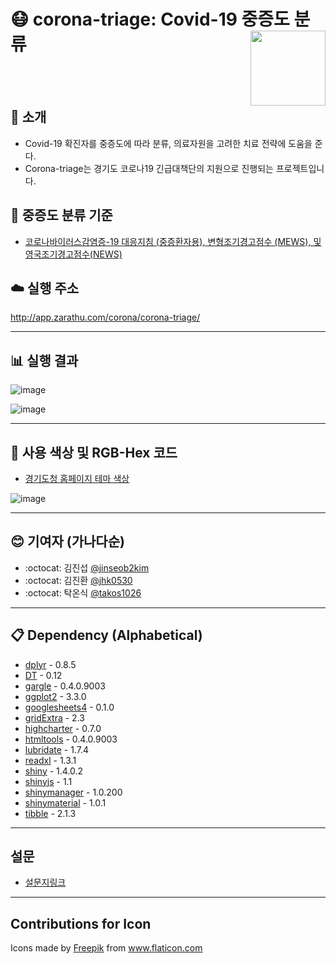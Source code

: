 
# :mask: corona-triage: Covid-19 중증도 분류 <img src = 'https://user-images.githubusercontent.com/6457691/76746412-d1d1ff80-67ba-11ea-9b19-2306531ab9a0.png' width = 120 align = 'right'></img>

<br>
<br>


## :pushpin: 소개

- Covid-19 확진자를 중증도에 따라 분류, 의료자원을 고려한 치료 전략에 도움을 준다.
- Corona-triage는 경기도 코로나19 긴급대책단의 지원으로 진행되는 프로젝트입니다. 

## :memo: 중증도 분류 기준 

- [코로나바이러스감염증-19 대응지침 (중증환자용), 변형조기경고점수 (MEWS), 및 영국조기경고점수(NEWS)](http://ncov.mohw.go.kr/guideBoardView.do?brdId=3&brdGubun=35&dataGubun=&ncvContSeq=733&contSeq=733)

## :cloud: 실행 주소
http://app.zarathu.com/corona/corona-triage/

------

## :bar_chart: 실행 결과 

![image](https://user-images.githubusercontent.com/6457691/76739631-d0e7a080-67af-11ea-9dbc-6122c31a90de.png)

![image](https://user-images.githubusercontent.com/6457691/76739684-ebba1500-67af-11ea-8e09-1e24bb157967.png)

------

## :art: 사용 색상 및 RGB-Hex 코드

- [경기도청 홈페이지 테마 색상](gg.go.kr)

![image](https://user-images.githubusercontent.com/6457691/76739706-f4aae680-67af-11ea-8dc8-419834f3e502.png)

------

## :blush: 기여자 (가나다순)

* :octocat: 김진섭 [@jinseob2kim](https://github.com/jinseob2kim)
* :octocat: 김진환 [@jhk0530](https://github.com/jhk0530)
* :octocat: 탁온식 [@takos1026](https://github.com/takos1026)

------

## :clipboard: Dependency (Alphabetical)
* [dplyr](https://dplyr.tidyverse.org/) - 0.8.5
* [DT](https://rstudio.github.io/DT/) - 0.12
* [gargle](https://github.com/r-lib/gargle) - 0.4.0.9003
* [ggplot2](https://ggplot2.tidyverse.org/) - 3.3.0
* [googlesheets4](https://googlesheets4.tidyverse.org/) - 0.1.0
* [gridExtra](https://cran.r-project.org/web/packages/gridExtra/) - 2.3
* [highcharter](http://jkunst.com/highcharter/) - 0.7.0
* [htmltools](https://github.com/rstudio/htmltools) - 0.4.0.9003
* [lubridate](https://lubridate.tidyverse.org/) - 1.7.4
* [readxl](https://readxl.tidyverse.org/) - 1.3.1
* [shiny](https://shiny.rstudio.com/) - 1.4.0.2
* [shinyjs](https://deanattali.com/shinyjs) - 1.1
* [shinymanager](https://datastorm-open.github.io/shinymanager/) - 1.0.200
* [shinymaterial](https://ericrayanderson.github.io/shinymaterial/) - 1.0.1
* [tibble](https://tibble.tidyverse.org/) - 2.1.3

------

## 설문
 - [설문지링크](https://forms.gle/T9hyjmJY7euhrYrS8)

------

## Contributions for Icon

Icons made by <a href="https://www.flaticon.com/authors/freepik" title="Freepik">Freepik</a> from <a href="https://www.flaticon.com/" title="Flaticon"> www.flaticon.com</a>

